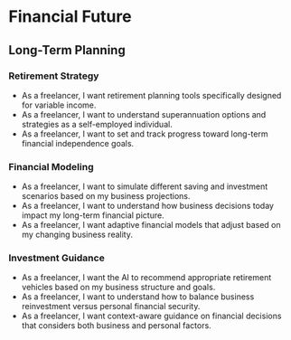 # Financial Future

## Long-Term Planning

### Retirement Strategy
- As a freelancer, I want retirement planning tools specifically designed for variable income.
- As a freelancer, I want to understand superannuation options and strategies as a self-employed individual.
- As a freelancer, I want to set and track progress toward long-term financial independence goals.

### Financial Modeling
- As a freelancer, I want to simulate different saving and investment scenarios based on my business projections.
- As a freelancer, I want to understand how business decisions today impact my long-term financial picture.
- As a freelancer, I want adaptive financial models that adjust based on my changing business reality.

### Investment Guidance
- As a freelancer, I want the AI to recommend appropriate retirement vehicles based on my business structure and goals.
- As a freelancer, I want to understand how to balance business reinvestment versus personal financial security.
- As a freelancer, I want context-aware guidance on financial decisions that considers both business and personal factors.